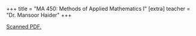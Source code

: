 +++
title = "MA 450: Methods of Applied Mathematics I"
[extra]
teacher = "Dr. Mansoor Haider"
+++

[Scanned PDF.](https://drive.google.com/file/d/1VMRIchnuYi05mAipsqmjLJR3meszeSuy/view)
